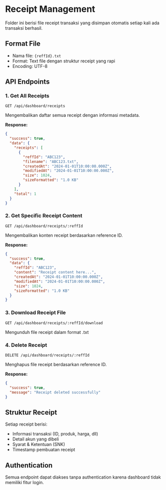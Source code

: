 # Receipt Management

Folder ini berisi file receipt transaksi yang disimpan otomatis setiap kali ada transaksi berhasil.

## Format File
- Nama file: `{reffId}.txt`
- Format: Text file dengan struktur receipt yang rapi
- Encoding: UTF-8

## API Endpoints

### 1. Get All Receipts
```
GET /api/dashboard/receipts
```
Mengembalikan daftar semua receipt dengan informasi metadata.

**Response:**
```json
{
  "success": true,
  "data": {
    "receipts": [
      {
        "reffId": "ABC123",
        "filename": "ABC123.txt",
        "createdAt": "2024-01-01T10:00:00.000Z",
        "modifiedAt": "2024-01-01T10:00:00.000Z",
        "size": 1024,
        "sizeFormatted": "1.0 KB"
      }
    ],
    "total": 1
  }
}
```

### 2. Get Specific Receipt Content
```
GET /api/dashboard/receipts/:reffId
```
Mengembalikan konten receipt berdasarkan reference ID.

**Response:**
```json
{
  "success": true,
  "data": {
    "reffId": "ABC123",
    "content": "Receipt content here...",
    "createdAt": "2024-01-01T10:00:00.000Z",
    "modifiedAt": "2024-01-01T10:00:00.000Z",
    "size": 1024,
    "sizeFormatted": "1.0 KB"
  }
}
```

### 3. Download Receipt File
```
GET /api/dashboard/receipts/:reffId/download
```
Mengunduh file receipt dalam format .txt

### 4. Delete Receipt
```
DELETE /api/dashboard/receipts/:reffId
```
Menghapus file receipt berdasarkan reference ID.

**Response:**
```json
{
  "success": true,
  "message": "Receipt deleted successfully"
}
```

## Struktur Receipt

Setiap receipt berisi:
- Informasi transaksi (ID, produk, harga, dll)
- Detail akun yang dibeli
- Syarat & Ketentuan (SNK)
- Timestamp pembuatan receipt

## Authentication
Semua endpoint dapat diakses tanpa authentication karena dashboard tidak memiliki fitur login.
